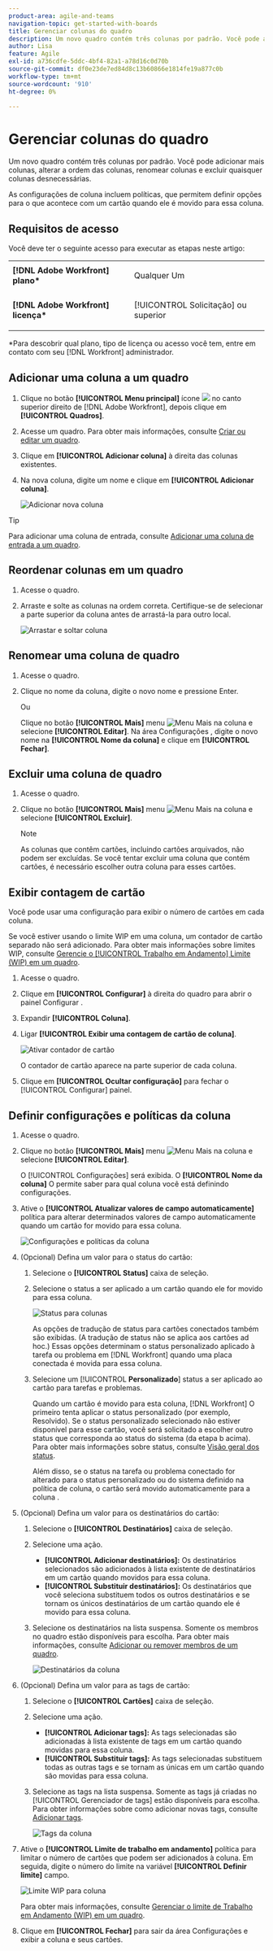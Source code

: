 ```yaml
---
product-area: agile-and-teams
navigation-topic: get-started-with-boards
title: Gerenciar colunas do quadro
description: Um novo quadro contém três colunas por padrão. Você pode adicionar mais colunas, alterar a ordem das colunas, renomear colunas e excluir quaisquer colunas desnecessárias.
author: Lisa
feature: Agile
exl-id: a736cdfe-5ddc-4bf4-82a1-a78d16c0d70b
source-git-commit: df0e23de7ed84d8c13b60866e1814fe19a877c0b
workflow-type: tm+mt
source-wordcount: '910'
ht-degree: 0%

---
```


# Gerenciar colunas do quadro

Um novo quadro contém três colunas por padrão. Você pode adicionar mais colunas, alterar a ordem das colunas, renomear colunas e excluir quaisquer colunas desnecessárias.

As configurações de coluna incluem políticas, que permitem definir opções para o que acontece com um cartão quando ele é movido para essa coluna.

## Requisitos de acesso

Você deve ter o seguinte acesso para executar as etapas neste artigo:

<table style="table-layout:auto"> 
 <col> 
 </col> 
 <col> 
 </col> 
 <tbody> 
  <tr> 
   <td role="rowheader"><strong>[!DNL Adobe Workfront] plano*</strong></td> 
   <td> <p>Qualquer Um</p> </td> 
  </tr> 
  <tr> 
   <td role="rowheader"><strong>[!DNL Adobe Workfront] licença*</strong></td> 
   <td> <p>[!UICONTROL Solicitação] ou superior</p> </td> 
  </tr> 
 </tbody> 
</table>

&#42;Para descobrir qual plano, tipo de licença ou acesso você tem, entre em contato com seu [!DNL Workfront] administrador.

## Adicionar uma coluna a um quadro

1. Clique no botão **[!UICONTROL Menu principal]** ícone ![](assets/main-menu-icon.png) no canto superior direito de [!DNL Adobe Workfront], depois clique em **[!UICONTROL Quadros]**.
1. Acesse um quadro. Para obter mais informações, consulte [Criar ou editar um quadro](../../agile/get-started-with-boards/create-edit-board.md).
1. Clique em **[!UICONTROL Adicionar coluna]** à direita das colunas existentes.
1. Na nova coluna, digite um nome e clique em **[!UICONTROL Adicionar coluna]**.

   ![Adicionar nova coluna](assets/boards-add-column.png)

>[!TIP]
>
>Para adicionar uma coluna de entrada, consulte [Adicionar uma coluna de entrada a um quadro](/help/quicksilver/agile/use-boards-agile-planning-tools/add-intake-column-to-board.md).

## Reordenar colunas em um quadro

1. Acesse o quadro.
1. Arraste e solte as colunas na ordem correta. Certifique-se de selecionar a parte superior da coluna antes de arrastá-la para outro local.

   ![Arrastar e soltar coluna](assets/boards-dragdropcolumn.png)

## Renomear uma coluna de quadro

1. Acesse o quadro.
1. Clique no nome da coluna, digite o novo nome e pressione Enter.

   Ou

   Clique no botão **[!UICONTROL Mais]** menu ![Menu Mais](assets/more-icon-spectrum.png) na coluna e selecione **[!UICONTROL Editar]**. Na área Configurações , digite o novo nome na **[!UICONTROL Nome da coluna]** e clique em **[!UICONTROL Fechar]**.

## Excluir uma coluna de quadro

1. Acesse o quadro.
1. Clique no botão **[!UICONTROL Mais]** menu ![Menu Mais](assets/more-icon-spectrum.png) na coluna e selecione **[!UICONTROL Excluir]**.

   >[!NOTE]
   >
   >As colunas que contêm cartões, incluindo cartões arquivados, não podem ser excluídas. Se você tentar excluir uma coluna que contém cartões, é necessário escolher outra coluna para esses cartões.

## Exibir contagem de cartão

Você pode usar uma configuração para exibir o número de cartões em cada coluna.

Se você estiver usando o limite WIP em uma coluna, um contador de cartão separado não será adicionado. Para obter mais informações sobre limites WIP, consulte [Gerencie o [!UICONTROL Trabalho em Andamento] Limite (WIP) em um quadro](/help/quicksilver/agile/use-boards-agile-planning-tools/manage-wip-limit-on-board.md).

1. Acesse o quadro.
1. Clique em **[!UICONTROL Configurar]** à direita do quadro para abrir o painel Configurar .
1. Expandir **[!UICONTROL Coluna]**.
1. Ligar **[!UICONTROL Exibir uma contagem de cartão de coluna]**.

   ![Ativar contador de cartão](assets/display-card-count.png)

   O contador de cartão aparece na parte superior de cada coluna.

1. Clique em **[!UICONTROL Ocultar configuração]** para fechar o [!UICONTROL Configurar] painel.

## Definir configurações e políticas da coluna

1. Acesse o quadro.
1. Clique no botão **[!UICONTROL Mais]** menu ![Menu Mais](assets/more-icon-spectrum.png) na coluna e selecione **[!UICONTROL Editar]**.

   O [!UICONTROL Configurações] será exibida. O **[!UICONTROL Nome da coluna]** O permite saber para qual coluna você está definindo configurações.

1. Ative o **[!UICONTROL Atualizar valores de campo automaticamente]** política para alterar determinados valores de campo automaticamente quando um cartão for movido para essa coluna.

   ![Configurações e políticas da coluna](assets/boards-column-policies-enabled.png)

1. (Opcional) Defina um valor para o status do cartão:

   1. Selecione o **[!UICONTROL Status]** caixa de seleção.

   1. Selecione o status a ser aplicado a um cartão quando ele for movido para essa coluna.

      ![Status para colunas](assets/boards-column-status.png)

      As opções de tradução de status para cartões conectados também são exibidas. (A tradução de status não se aplica aos cartões ad hoc.) Essas opções determinam o status personalizado aplicado à tarefa ou problema em [!DNL Workfront] quando uma placa conectada é movida para essa coluna.

   1. Selecione um [!UICONTROL **Personalizado**] status a ser aplicado ao cartão para tarefas e problemas.

      Quando um cartão é movido para esta coluna, [!DNL Workfront] O primeiro tenta aplicar o status personalizado (por exemplo, Resolvido). Se o status personalizado selecionado não estiver disponível para esse cartão, você será solicitado a escolher outro status que corresponda ao status do sistema (da etapa b acima). Para obter mais informações sobre status, consulte [Visão geral dos status](/help/quicksilver/administration-and-setup/customize-workfront/creating-custom-status-and-priority-labels/statuses-overview.md).

      Além disso, se o status na tarefa ou problema conectado for alterado para o status personalizado ou do sistema definido na política de coluna, o cartão será movido automaticamente para a coluna .

1. (Opcional) Defina um valor para os destinatários do cartão:

   1. Selecione o **[!UICONTROL Destinatários]** caixa de seleção.
   1. Selecione uma ação.

      * **[!UICONTROL Adicionar destinatários]:** Os destinatários selecionados são adicionados à lista existente de destinatários em um cartão quando movidos para essa coluna.
      * **[!UICONTROL Substituir destinatários]:** Os destinatários que você seleciona substituem todos os outros destinatários e se tornam os únicos destinatários de um cartão quando ele é movido para essa coluna.
   1. Selecione os destinatários na lista suspensa. Somente os membros no quadro estão disponíveis para escolha. Para obter mais informações, consulte [Adicionar ou remover membros de um quadro](/help/quicksilver/agile/get-started-with-boards/add-members-to-board.md).

      ![Destinatários da coluna](assets/boards-column-assignees.png)


1. (Opcional) Defina um valor para as tags de cartão:

   1. Selecione o **[!UICONTROL Cartões]** caixa de seleção.
   1. Selecione uma ação.

      * **[!UICONTROL Adicionar tags]:** As tags selecionadas são adicionadas à lista existente de tags em um cartão quando movidas para essa coluna.
      * **[!UICONTROL Substituir tags]:** As tags selecionadas substituem todas as outras tags e se tornam as únicas em um cartão quando são movidas para essa coluna.
   1. Selecione as tags na lista suspensa. Somente as tags já criadas no [!UICONTROL Gerenciador de tags] estão disponíveis para escolha. Para obter informações sobre como adicionar novas tags, consulte [Adicionar tags](/help/quicksilver/agile/get-started-with-boards/add-tags.md).

      ![Tags da coluna](assets/boards-column-tags.png)


1. Ative o **[!UICONTROL Limite de trabalho em andamento]** política para limitar o número de cartões que podem ser adicionados à coluna. Em seguida, digite o número do limite na variável **[!UICONTROL Definir limite]** campo.

   ![Limite WIP para coluna](assets/boards-wip-limit-in-column.png)

   Para obter mais informações, consulte [Gerenciar o limite de Trabalho em Andamento (WIP) em um quadro](/help/quicksilver/agile/use-boards-agile-planning-tools/manage-wip-limit-on-board.md).

1. Clique em **[!UICONTROL Fechar]** para sair da área Configurações e exibir a coluna e seus cartões.

